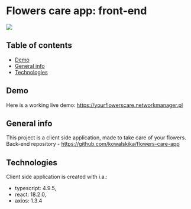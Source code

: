 # Flowers care app: front-end


![](https://res.cloudinary.com/dkcqqmbge/image/upload/v1681064777/rkvilil2bplwo5rlrw3l.png)

## Table of contents
* [Demo](#demo)
* [General info](#general-info)
* [Technologies](#technologies)

## Demo
Here is a working live demo: https://yourflowerscare.networkmanager.pl


## General info
This project is a client side application, made to take care of your flowers.<br>
Back-end repository - https://github.com/kowalskika/flowers-care-app <br>


## Technologies
Client side application is created with i.a.:
* typescript: 4.9.5,
* react: 18.2.0,
* axios: 1.3.4
